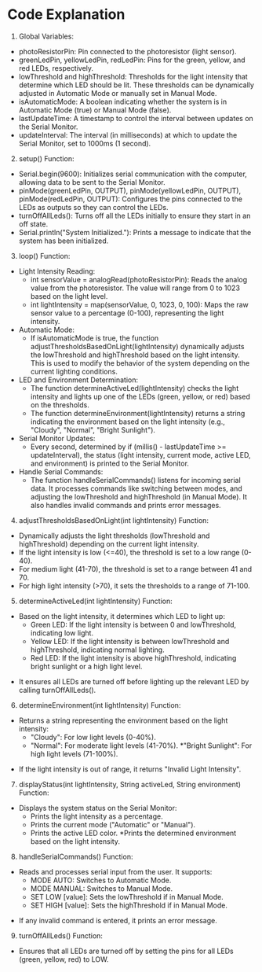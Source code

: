 # Code Explanation 

1. Global Variables:
* photoResistorPin: Pin connected to the photoresistor (light sensor).
* greenLedPin, yellowLedPin, redLedPin: Pins for the green, yellow, and red LEDs, respectively.
* lowThreshold and highThreshold: Thresholds for the light intensity that determine which LED should be lit. These thresholds can be dynamically adjusted in Automatic Mode or manually set in Manual Mode.
* isAutomaticMode: A boolean indicating whether the system is in Automatic Mode (true) or Manual Mode (false).
* lastUpdateTime: A timestamp to control the interval between updates on the Serial Monitor.
* updateInterval: The interval (in milliseconds) at which to update the Serial Monitor, set to 1000ms (1 second).

2. setup() Function:
* Serial.begin(9600): Initializes serial communication with the computer, allowing data to be sent to the Serial Monitor.
* pinMode(greenLedPin, OUTPUT), pinMode(yellowLedPin, OUTPUT), pinMode(redLedPin, OUTPUT): Configures the pins connected to the LEDs as outputs so they can control the LEDs.
* turnOffAllLeds(): Turns off all the LEDs initially to ensure they start in an off state.
* Serial.println("System Initialized."): Prints a message to indicate that the system has been initialized.

3. loop() Function:
+ Light Intensity Reading:
    * int sensorValue = analogRead(photoResistorPin): Reads the analog value from the photoresistor. The value will range from 0 to 1023 based on the light level.
    * int lightIntensity = map(sensorValue, 0, 1023, 0, 100): Maps the raw sensor value to a percentage (0-100), representing the light intensity.
+ Automatic Mode:
    * If isAutomaticMode is true, the function adjustThresholdsBasedOnLight(lightIntensity) dynamically adjusts the lowThreshold and highThreshold based on the light intensity. This is used to modify the behavior of the system depending on the current lighting conditions.
+ LED and Environment Determination:
    * The function determineActiveLed(lightIntensity) checks the light intensity and lights up one of the LEDs (green, yellow, or red) based on the thresholds.
    * The function determineEnvironment(lightIntensity) returns a string indicating the environment based on the light intensity (e.g., "Cloudy", "Normal", "Bright Sunlight").
+ Serial Monitor Updates:
    * Every second, determined by if (millis() - lastUpdateTime >= updateInterval), the status (light intensity, current mode, active LED, and environment) is printed to the Serial Monitor.
+ Handle Serial Commands:
    * The function handleSerialCommands() listens for incoming serial data. It processes commands like switching between modes, and adjusting the lowThreshold and highThreshold (in Manual Mode). It also handles invalid commands and prints error messages.

4. adjustThresholdsBasedOnLight(int lightIntensity) Function:
* Dynamically adjusts the light thresholds (lowThreshold and highThreshold) depending on the current light intensity.
* If the light intensity is low (<=40), the threshold is set to a low range (0-40).
* For medium light (41-70), the threshold is set to a range between 41 and 70.
* For high light intensity (>70), it sets the thresholds to a range of 71-100.

5. determineActiveLed(int lightIntensity) Function:
+ Based on the light intensity, it determines which LED to light up:
    * Green LED: If the light intensity is between 0 and lowThreshold, indicating low light.
    * Yellow LED: If the light intensity is between lowThreshold and highThreshold, indicating normal lighting.
    * Red LED: If the light intensity is above highThreshold, indicating bright sunlight or a high light level.
* It ensures all LEDs are turned off before lighting up the relevant LED by calling turnOffAllLeds().


6. determineEnvironment(int lightIntensity) Function:
+ Returns a string representing the environment based on the light intensity:
    * "Cloudy": For low light levels (0-40%).
    * "Normal": For moderate light levels (41-70%).
    *"Bright Sunlight": For high light levels (71-100%).
* If the light intensity is out of range, it returns "Invalid Light Intensity".

7. displayStatus(int lightIntensity, String activeLed, String environment) Function:
+ Displays the system status on the Serial Monitor:
    * Prints the light intensity as a percentage.
    * Prints the current mode ("Automatic" or "Manual").
    * Prints the active LED color.
    *Prints the determined environment based on the light intensity.

8. handleSerialCommands() Function:
+ Reads and processes serial input from the user. It supports:
    * MODE AUTO: Switches to Automatic Mode.
    * MODE MANUAL: Switches to Manual Mode.
    * SET LOW [value]: Sets the lowThreshold if in Manual Mode.
    * SET HIGH [value]: Sets the highThreshold if in Manual Mode.
* If any invalid command is entered, it prints an error message.

9. turnOffAllLeds() Function:
* Ensures that all LEDs are turned off by setting the pins for all LEDs (green, yellow, red) to LOW.


